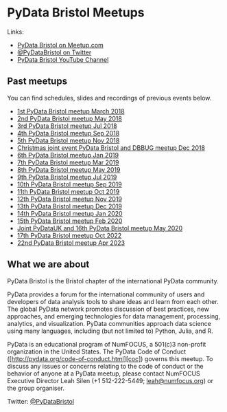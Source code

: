 # PyData Bristol Meetups

Links:
- [PyData Bristol on Meetup.com][meetup]
- [@PyDataBristol on Twitter][twitter]
- [PyData Bristol YouTube Channel][youtube]

## Past meetups

You can find schedules, slides and recordings of previous events below.
- [1st PyData Bristol meetup March 2018](./meetup_2018_03_15)
- [2nd PyData Bristol meetup May 2018](./meetup_2018_05_17)
- [3rd PyData Bristol meetup Jul 2018](./meetup_2018_07_19)
- [4th PyData Bristol meetup Sep 2018](./meetup_2018_09_20)
- [5th PyData Bristol meetup Nov 2018](./meetup_2018_11_13)
- [Christmas joint event PyData Bristol and DBBUG meetup Dec 2018](./meetup_2018_12_10)
- [6th PyData Bristol meetup Jan 2019](./meetup_2019_01_17)
- [7th PyData Bristol meetup Mar 2019](./meetup_2019_03_20)
- [8th PyData Bristol meetup May 2019](./meetup_2019_05_15)
- [9th PyData Bristol meetup Jul 2019](./meetup_2019_07_18)
- [10th PyData Bristol meetup Sep 2019](./meetup_2019_09)
- [11th PyData Bristol meetup Oct 2019](./meetup_2019_10)
- [12th PyData Bristol meetup Nov 2019](./meetup_2019_11)
- [13th PyData Bristol meetup Dec 2019](./meetup_2019_12)
- [14th PyData Bristol meetup Jan 2020](./meetup_2020_01)
- [15th PyData Bristol meetup Feb 2020](./meetup_2020_02)
- [Joint PyDataUK and 16th PyData Bristol meetup May 2020](./meetup_2020_05_05)
- [17th PyData Bristol meetup Oct 2022](./meetup_2022_10)
- [22nd PyData Bristol meetup Apr 2023](./meetup_2023_04)

## What we are about

PyData Bristol is the Bristol chapter of the international PyData community.

PyData provides a forum for the international community of users and developers
of data analysis tools to share ideas and learn from each other. The global
PyData network promotes discussion of best practices, new approaches, and
emerging technologies for data management, processing, analytics, and
visualization. PyData communities approach data science using many languages,
including (but not limited to) Python, Julia, and R.

PyData is an educational program of NumFOCUS, a 501(c)3 non-profit organization
in the United States. The PyData Code of Conduct
([http://pydata.org/code-of-conduct.html][coc]) governs this meetup. To discuss
any issues or concerns relating to the code of conduct or the behavior of
anyone at a PyData meetup, please contact NumFOCUS Executive Director Leah
Silen (+1 512-222-5449; leah@numfocus.org) or the group organiser.

Twitter: [@PyDataBristol][twitter]

[twitter]: https://twitter.com/PyDataBristol
[coc]: http://pydata.org/code-of-conduct.html
[meetup]: https://www.meetup.com/PyData-Bristol/
[youtube]: https://www.youtube.com/channel/UCLx854lMH98BpyVfi-bnQkw
